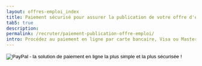 ```yaml
---
layout: offres-emploi_index
title: Paiement sécurisé pour assurer la publication de votre offre d'emploi
tab5: true
description:
permalink: /recruter/paiement-publication-offre-emploi/
intro: Procédez au paiement en ligne par carte bancaire, Visa ou MasterCard depuis le site de PayPal.
---
```

<form action="https://www.paypal.com/cgi-bin/webscr" method="post" target="_top">
<input type="hidden" name="cmd" value="_s-xclick">
<input type="hidden" name="hosted_button_id" value="4LFADH7P9UXKN">
<input type="image" src="https://www.paypalobjects.com/fr_FR/FR/i/btn/btn_paynowCC_LG.gif" border="0" name="submit" alt="PayPal - la solution de paiement en ligne la plus simple et la plus sécurisée !">
<img alt="" border="0" src="https://www.paypalobjects.com/fr_FR/i/scr/pixel.gif" width="1" height="1">
</form>
